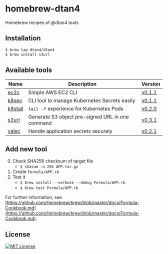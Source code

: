 # homebrew-dtan4

Homebrew recipes of @dtan4 tools

## Installation

```bash
$ brew tap dtan4/dtan4
$ brew install s3url
```

## Available tools

| Name | Description | Version |
|------|-------------|---------|
| [ec2c](https://github.com/dtan4/ec2c) | Simple AWS EC2 CLI | [v0.1.1](https://github.com/dtan4/ec2c/releases/tag/v0.1.1) |
| [k8sec](https://github.com/dtan4/k8sec) | CLI tool to manage Kubernetes Secrets easily | [v0.1.1](https://github.com/dtan4/k8sec/releases/tag/v0.1.1) |
| [k8stail](https://github.com/dtan4/k8stail) | `tail -f` experience for Kubernetes Pods | [v0.2.0](https://github.com/dtan4/k8stail/releases/tag/v0.2.0) |
| [s3url](https://github.com/dtan4/s3url) | Generate S3 object pre-signed URL in one command | [v0.3.1](https://github.com/dtan4/s3url/releases/tag/v0.3.1) |
| [valec](https://github.com/dtan4/valec) | Handle application secrets securely | [v0.2.1](https://github.com/dtan4/valec/releases/tag/v0.2.1) |

## Add new tool

0. Check SHA256 checksum of target file
   - `$ shasum -a 256 APP.tar.gz`
0. Create `Formula/APP.rb`
0. Test it
   - `$ brew install --verbose --debug Formula/APP.rb`
   - `$ brew test Formula/APP.rb`

For further information, see [https://github.com/Homebrew/brew/blob/master/docs/Formula-Cookbook.md](https://github.com/Homebrew/brew/blob/master/docs/Formula-Cookbook.md).

## License

[![MIT License](http://img.shields.io/badge/license-MIT-blue.svg?style=flat)](LICENSE)
